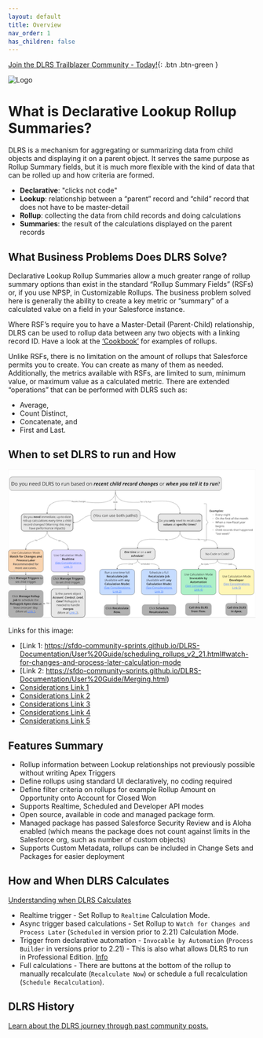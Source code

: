 ```yaml
---
layout: default
title: Overview
nav_order: 1
has_children: false
---
```


[Join the DLRS Trailblazer Community - Today!](https://trailhead.salesforce.com/trailblazer-community/groups/0F9300000009O5pCAE){: .btn .btn-green }

![Logo](assets/images/DLRS_New_Badge_2022.png)

# What is Declarative Lookup Rollup Summaries?

DLRS is a mechanism for aggregating or summarizing data from child objects and displaying it on a parent object. It serves the same purpose as Rollup Summary fields, but it is much more flexible with the kind of data that can be rolled up and how criteria are formed.

- **Declarative**: "clicks not code"
- **Lookup**: relationship between a “parent” record and “child” record that does not have to be master-detail
- **Rollup**: collecting the data from child records and doing calculations
- **Summaries**: the result of the calculations displayed on the parent records

## What Business Problems Does DLRS Solve?
Declarative Lookup Rollup Summaries allow a much greater range of rollup summary options than exist in the standard “Rollup Summary Fields” (RSFs) or, if you use NPSP, in Customizable Rollups. The business problem solved here is generally the ability to create a key metric or “summary” of a calculated value on a field in your Salesforce instance.

Where RSF’s require you to have a Master-Detail (Parent-Child) relationship, DLRS can be used to rollup data between any two objects with a linking record ID. Have a look at the [‘Cookbook’](https://sfdo-community-sprints.github.io/DLRS-Documentation/Cookbook/) for examples of rollups.

Unlike RSFs, there is no limitation on the amount of rollups that Salesforce permits you to create. You can create as many of them as needed.
Additionally, the metrics available with RSFs, are limited to sum, minimum value, or maximum value as a calculated metric. There are extended “operations” that can be performed with DLRS such as:
* Average, 
* Count Distinct, 
* Concatenate, and
* First and Last.

## When to set DLRS to run and How

![Logo](assets/images/flowchart.png)

Links for this image:
- [Link 1: https://sfdo-community-sprints.github.io/DLRS-Documentation/User%20Guide/scheduling_rollups_v2_21.html#watch-for-changes-and-process-later-calculation-mode
- [Link 2: https://sfdo-community-sprints.github.io/DLRS-Documentation/User%20Guide/Merging.html)
- [Considerations Link 1](https://sfdo-community-sprints.github.io/DLRS-Documentation/Architecture/calculates.html#considerations-for-realtime)
- [Considerations Link 2](https://sfdo-community-sprints.github.io/DLRS-Documentation/Architecture/calculates.html#considerations-for-recalculate-nowschedule-recalculation)
- [Considerations Link 3](https://sfdo-community-sprints.github.io/DLRS-Documentation/Architecture/calculates.html#considerations-for-recalculate-nowschedule-recalculation)
- [Considerations Link 4](https://sfdo-community-sprints.github.io/DLRS-Documentation/Architecture/calculates.html#considerations-for-invocable-by-automation)
- [Considerations Link 5](https://sfdo-community-sprints.github.io/DLRS-Documentation/Architecture/calculates.html#considerations-for-developer)

## Features Summary

- Rollup information between Lookup relationships not previously possible without writing Apex Triggers
- Define rollups using standard UI declaratively, no coding required
- Define filter criteria on rollups for example Rollup Amount on Opportunity onto Account for Closed Won
- Supports Realtime, Scheduled and Developer API modes
- Open source, available in code and managed package form.
- Managed package has passed Salesforce Security Review and is Aloha enabled (which means the package does not count against limits in the Salesforce org, such as number of custom objects) 
- Supports Custom Metadata, rollups can be included in Change Sets and Packages for easier deployment

## How and When DLRS Calculates

[Understanding when DLRS Calculates](https://sfdo-community-sprints.github.io/DLRS-Documentation/Architecture/calculates.html)
- Realtime trigger - Set Rollup to `Realtime` Calculation Mode.
- Async trigger based calculations - Set Rollup to `Watch for Changes and Process Later` (`Scheduled` in version prior to 2.21) Calculation Mode.
- Trigger from declarative automation - `Invocable by Automation` (`Process Builder` in versions prior to 2.21) - This is also what allows DLRS to run in Professional Edition. [Info](https://sfdo-community-sprints.github.io/DLRS-Documentation/Installation/configuration.html)
- Full calculations - There are buttons at the bottom of the rollup to manually recalculate (`Recalculate Now`) or schedule a full recalculation (`Schedule Recalculation`).

## DLRS History 
[Learn about the DLRS journey through past community posts.](https://sfdo-community-sprints.github.io/DLRS-Documentation/About%20Us%20&%20Contribution/dlrsHistory.html)

